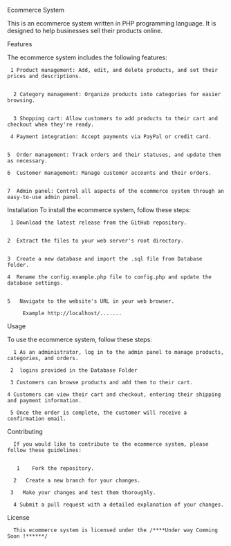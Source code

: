 Ecommerce System



This is an ecommerce system written in PHP programming language. It is designed to help businesses sell their products online.

Features

The ecommerce system includes the following features:

     1 Product management: Add, edit, and delete products, and set their prices and descriptions.


      2 Category management: Organize products into categories for easier browsing.


      3 Shopping cart: Allow customers to add products to their cart and checkout when they're ready.

     4 Payment integration: Accept payments via PayPal or credit card.


    5  Order management: Track orders and their statuses, and update them as necessary.

    6  Customer management: Manage customer accounts and their orders.


    7  Admin panel: Control all aspects of the ecommerce system through an easy-to-use admin panel.


Installation
    To install the ecommerce system, follow these steps:


     1 Download the latest release from the GitHub repository.


    2  Extract the files to your web server's root directory.


    3  Create a new database and import the .sql file from Database folder.

    4  Rename the config.example.php file to config.php and update the database settings.


    5   Navigate to the website's URL in your web browser.

         Example http://localhost/.......

Usage

   To use the ecommerce system, follow these steps:


      1 As an administrator, log in to the admin panel to manage products, categories, and orders.

     2  logins provided in the Database Folder

     3 Customers can browse products and add them to their cart.

    4 Customers can view their cart and checkout, entering their shipping and payment information.

     5 Once the order is complete, the customer will receive a confirmation email.

Contributing

      If you would like to contribute to the ecommerce system, please follow these guidelines:


       1    Fork the repository.

      2   Create a new branch for your changes.

     3   Make your changes and test them thoroughly.

      4 Submit a pull request with a detailed explanation of your changes.

License

      This ecommerce system is licensed under the /****Under way Comming Soon !******/
